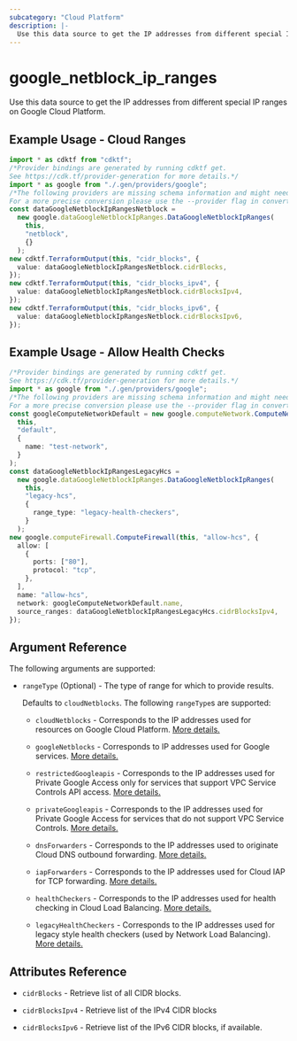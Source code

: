 ```yaml
---
subcategory: "Cloud Platform"
description: |-
  Use this data source to get the IP addresses from different special IP ranges on Google Cloud Platform.
---
```


# google\_netblock\_ip\_ranges

Use this data source to get the IP addresses from different special IP ranges on Google Cloud Platform.

## Example Usage - Cloud Ranges

```typescript
import * as cdktf from "cdktf";
/*Provider bindings are generated by running cdktf get.
See https://cdk.tf/provider-generation for more details.*/
import * as google from "./.gen/providers/google";
/*The following providers are missing schema information and might need manual adjustments to synthesize correctly: google.
For a more precise conversion please use the --provider flag in convert.*/
const dataGoogleNetblockIpRangesNetblock =
  new google.dataGoogleNetblockIpRanges.DataGoogleNetblockIpRanges(
    this,
    "netblock",
    {}
  );
new cdktf.TerraformOutput(this, "cidr_blocks", {
  value: dataGoogleNetblockIpRangesNetblock.cidrBlocks,
});
new cdktf.TerraformOutput(this, "cidr_blocks_ipv4", {
  value: dataGoogleNetblockIpRangesNetblock.cidrBlocksIpv4,
});
new cdktf.TerraformOutput(this, "cidr_blocks_ipv6", {
  value: dataGoogleNetblockIpRangesNetblock.cidrBlocksIpv6,
});

```

## Example Usage - Allow Health Checks

```typescript
/*Provider bindings are generated by running cdktf get.
See https://cdk.tf/provider-generation for more details.*/
import * as google from "./.gen/providers/google";
/*The following providers are missing schema information and might need manual adjustments to synthesize correctly: google.
For a more precise conversion please use the --provider flag in convert.*/
const googleComputeNetworkDefault = new google.computeNetwork.ComputeNetwork(
  this,
  "default",
  {
    name: "test-network",
  }
);
const dataGoogleNetblockIpRangesLegacyHcs =
  new google.dataGoogleNetblockIpRanges.DataGoogleNetblockIpRanges(
    this,
    "legacy-hcs",
    {
      range_type: "legacy-health-checkers",
    }
  );
new google.computeFirewall.ComputeFirewall(this, "allow-hcs", {
  allow: [
    {
      ports: ["80"],
      protocol: "tcp",
    },
  ],
  name: "allow-hcs",
  network: googleComputeNetworkDefault.name,
  source_ranges: dataGoogleNetblockIpRangesLegacyHcs.cidrBlocksIpv4,
});

```

## Argument Reference

The following arguments are supported:

*   `rangeType` (Optional) - The type of range for which to provide results.

    Defaults to `cloudNetblocks`. The following `rangeType`s are supported:

    *   `cloudNetblocks` - Corresponds to the IP addresses used for resources on Google Cloud Platform. [More details.](https://cloud.google.com/compute/docs/faq#where_can_i_find_product_name_short_ip_ranges)

    *   `googleNetblocks` - Corresponds to IP addresses used for Google services. [More details.](https://cloud.google.com/compute/docs/faq#where_can_i_find_product_name_short_ip_ranges)

    *   `restrictedGoogleapis` - Corresponds to the IP addresses used for Private Google Access only for services that support VPC Service Controls API access. [More details.](https://cloud.google.com/vpc/docs/private-access-options#domain-vips)

    *   `privateGoogleapis` - Corresponds to the IP addresses used for Private Google Access for services that do not support VPC Service Controls. [More details.](https://cloud.google.com/vpc/docs/private-access-options#domain-vips)

    *   `dnsForwarders` - Corresponds to the IP addresses used to originate Cloud DNS outbound forwarding. [More details.](https://cloud.google.com/dns/zones/#creating-forwarding-zones)

    *   `iapForwarders` - Corresponds to the IP addresses used for Cloud IAP for TCP forwarding. [More details.](https://cloud.google.com/iap/docs/using-tcp-forwarding)

    *   `healthCheckers` - Corresponds to the IP addresses used for health checking in Cloud Load Balancing. [More details.](https://cloud.google.com/load-balancing/docs/health-checks)

    *   `legacyHealthCheckers` - Corresponds to the IP addresses used for legacy style health checkers (used by Network Load Balancing). [ More details.](https://cloud.google.com/load-balancing/docs/health-checks)

## Attributes Reference

*   `cidrBlocks` - Retrieve list of all CIDR blocks.

*   `cidrBlocksIpv4` - Retrieve list of the IPv4 CIDR blocks

*   `cidrBlocksIpv6` - Retrieve list of the IPv6 CIDR blocks, if available.
